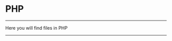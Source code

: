 # PHP

------------------------------

Here you will find files in PHP

------------------------------